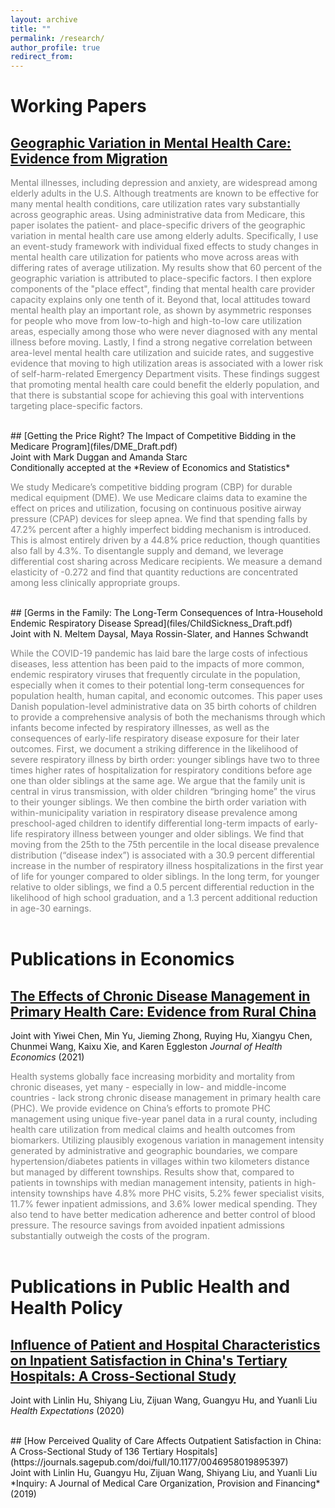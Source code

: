 ```yaml
---
layout: archive
title: ""
permalink: /research/
author_profile: true
redirect_from:
---
```



Working Papers
======

## [Geographic Variation in Mental Health Care: Evidence from Migration](files/Ding_MH_GeoVariation.pdf)
 
 <span style="color:gray"> Mental illnesses, including depression and anxiety, are widespread among elderly adults in the U.S. Although treatments are known to be effective for many mental health conditions, care utilization rates vary substantially across geographic areas. Using administrative data from Medicare, this paper isolates the patient- and place-specific drivers of the geographic variation in mental health care use among elderly adults. Specifically, I use an event-study framework with individual fixed effects to study changes in mental health care utilization for patients who move across areas with differing rates of average utilization. My results show that 60 percent of the geographic variation is attributed to place-specific factors. I then explore components of the "place effect", finding that mental health care provider capacity explains only one tenth of it. Beyond that, local attitudes toward mental health play an important role, as shown by asymmetric responses for people who move from low-to-high and high-to-low care utilization areas, especially among those who were never diagnosed with any mental illness before moving. Lastly, I find a strong negative correlation between area-level mental health care utilization and suicide rates, and suggestive evidence that moving to high utilization areas is associated with a lower risk of self-harm-related Emergency Department visits. These findings suggest that promoting mental health care could benefit the elderly population, and that there is substantial scope for achieving this goal with interventions targeting place-specific factors. </span>
 
 
 <br/> 
## [Getting the Price Right? The Impact of Competitive Bidding in the Medicare Program](files/DME_Draft.pdf) <br/>
Joint with Mark Duggan and Amanda Starc <br/>
Conditionally accepted at the *Review of Economics and Statistics*
 
<span style="color:gray">  We study Medicare’s competitive bidding program (CBP) for durable medical equipment (DME). We use Medicare claims data to examine the effect on prices and utilization, focusing on continuous positive airway pressure (CPAP) devices for sleep apnea. We find that spending falls by 47.2% percent after a highly imperfect bidding mechanism is introduced. This is almost entirely driven by a 44.8% price reduction, though quantities also fall by 4.3%. To disentangle supply and demand, we leverage differential cost sharing across Medicare recipients. We measure a demand elasticity of -0.272 and find that quantity reductions are concentrated among less clinically appropriate groups. </span>


 <br/> 
## [Germs in the Family: The Long-Term Consequences of Intra-Household Endemic Respiratory Disease Spread](files/ChildSickness_Draft.pdf)<br/> 
Joint with N. Meltem Daysal, Maya Rossin-Slater, and Hannes Schwandt 
 
 <span style="color:gray"> While the COVID-19 pandemic has laid bare the large costs of infectious diseases, less attention has been paid to the impacts of more common, endemic respiratory viruses that frequently circulate in the population, especially when it comes to their potential long-term consequences for population health, human capital, and economic outcomes. This paper uses Danish population-level administrative data on 35 birth cohorts of children to provide a comprehensive analysis of both the mechanisms through which infants become infected by respiratory illnesses, as well as the consequences of early-life respiratory disease exposure for their later outcomes. First, we document a striking difference in the likelihood of severe respiratory illness by birth order: younger siblings have two to three times higher rates of hospitalization for respiratory conditions before age one than older siblings at the same age. We argue that the family unit is central in virus transmission, with older children “bringing home” the virus to their younger siblings. We then combine the birth order variation with within-municipality variation in respiratory disease prevalence among preschool-aged children to identify differential long-term impacts of early-life respiratory illness between younger and older siblings. We find that moving from the 25th to the 75th percentile in the local disease prevalence distribution (“disease index”) is associated with a 30.9 percent differential increase in the number of respiratory illness hospitalizations in the first year of life for younger compared to older siblings. In the long term, for younger relative to older siblings, we find a 0.5 percent differential reduction in the likelihood of high school graduation, and a 1.3 percent additional reduction in age-30 earnings.  </span>  <br/> <br/>
 
 

 Publications in Economics
======

## [The Effects of Chronic Disease Management in Primary Health Care: Evidence from Rural China](https://www.sciencedirect.com/science/article/pii/S0167629621001247) <br/>
Joint with Yiwei Chen, Min Yu, Jieming Zhong, Ruying Hu, Xiangyu Chen, Chunmei Wang, Kaixu Xie, and Karen Eggleston
*Journal of Health Economics* (2021) 

<span style="color:gray"> Health systems globally face increasing morbidity and mortality from chronic diseases, yet many - especially in low- and middle-income countries - lack strong chronic disease management in primary health care (PHC). We provide evidence on China’s efforts to promote PHC management using unique five-year panel data in a rural county, including health care utilization from medical claims and health outcomes from biomarkers. Utilizing plausibly exogenous variation in management intensity generated by administrative and geographic boundaries, we compare hypertension/diabetes patients in villages within two kilometers distance but managed by different townships. Results show that, compared to patients in townships with median management intensity, patients in high-intensity townships have 4.8% more PHC visits, 5.2% fewer specialist visits, 11.7% fewer inpatient admissions, and 3.6% lower medical spending. They also tend to have better medication adherence and better control of blood pressure. The resource savings from avoided inpatient admissions substantially outweigh the costs of the program. </span>  <br/> <br/>



 Publications in Public Health and Health Policy
======

## [Influence of Patient and Hospital Characteristics on Inpatient Satisfaction in China's Tertiary Hospitals: A Cross-Sectional Study](https://onlinelibrary.wiley.com/doi/full/10.1111/hex.12974) <br/>
Joint with Linlin Hu, Shiyang Liu, Zijuan Wang, Guangyu Hu, and Yuanli Liu <br/>
*Health Expectations* (2020) 


 <br/> 
## [How Perceived Quality of Care Affects Outpatient Satisfaction in China: A Cross-Sectional Study of 136 Tertiary Hospitals](https://journals.sagepub.com/doi/full/10.1177/0046958019895397) <br/>
Joint with Linlin Hu, Guangyu Hu, Zijuan Wang, Shiyang Liu, and Yuanli Liu <br/>
*Inquiry: A Journal of Medical Care Organization, Provision and Financing* (2019)




